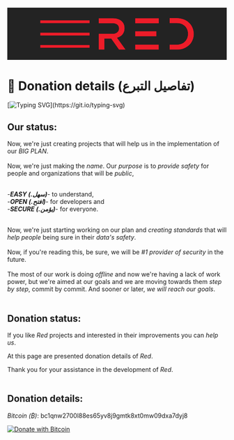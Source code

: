 ![plot](./Red_logo.png)

# 💸 Donation details (تفاصيل التبرع)

[![Typing SVG](https://readme-typing-svg.herokuapp.com?color=%23FF3F36&size=26&duration=3900&width=550&lines=Future+is+near+you.+++Just+wait.)](https://git.io/typing-svg)

## Our status:

Now, we're just creating projects that will help us in the implementation of our _BIG PLAN_.<br/><br/>
Now, we're just making the _name_. Our _purpose_ is to _provide safety_ for people and organizations that will be _public_, <br/><br/>

-_**EASY (.سهل)**_- to understand,<br/>
-_**OPEN (.افتح)**_- for developers and<br/>
-_**SECURE (.يؤمن)**_- for everyone.<br/><br/>

Now, we're just starting working on our plan and _creating standards_ that will _help people_ being sure in their _data's safety_.<br/><br/>
Now, if you're reading this, be sure, we will be _#1 provider of security_ in the future.<br/><br/>
The most of our work is doing _offline_ and now we're having a lack of work power, but we're aimed at our goals and we are moving towards them _step by step_, commit by commit. And sooner or later, _we will reach our goals_.<br/><br/>

## Donation status:

If you like _Red_ projects and interested in their improvements you can _help us_.

At this page are presented donation details of _Red_.

Thank you for your assistance in the development of _Red_.<br/><br/>

## Donation details:

_Bitcoin (₿)_: bc1qnw2700l88es65yv8j9gmtk8xt0mw09dxa7dyj8

[![Donate with Bitcoin](https://en.cryptobadges.io/badge/big/bc1qnw2700l88es65yv8j9gmtk8xt0mw09dxa7dyj8?showBalance=true)](https://en.cryptobadges.io/donate/bc1qnw2700l88es65yv8j9gmtk8xt0mw09dxa7dyj8)
